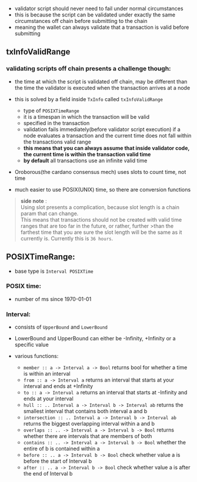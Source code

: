 - validator script should never need to fail under normal circumstances
- this is because the script can be validated under exactly the same circumstances off chain before submitting to the chain
- meaning the wallet can always validate that a transaction is valid before submitting

## txInfoValidRange

### validating scripts off chain presents a challenge though:
- the time at which the script is validated off chain, may be different than the time the validator is executed when the transaction arrives at a node

- this is solved by a field inside `TxInfo` called `txInfoValidRange`
  - type of `POSIXTimeRange`
  - it is a timespan in which the transaction will be valid
  - specified in the transaction
  - validation fails immediately(before validator script execution) if a node evaluates a transaction and the current time does not fall within the transactions valid range
  - <b>this means that you can always assume that inside validator code, the current time is within the transaction valid time</b>
  - <b>by default</b> all transactions use an infinite valid time


- Oroborous(the cardano consensus mech) uses slots to count time, not time
- much easier to use POSIX(UNIX) time, so there are conversion functions

> <b>side note</b> :  
>Using slot presents a complication, because slot length is a chain param that can change.   
>This means that transactions should not be created with valid time ranges that are too far in the future, or rather, further >than the farthest time that you are sure the slot length will be the same as it currently is. Currently this is `36 hours`.  


## POSIXTimeRange:
- base type is `Interval POSIXTime`

### POSIX time:
- number of ms since 1970-01-01

### Interval:
- consists of `UpperBound` and `LowerBound`
 - LowerBound and UpperBound can either be -Infinity, +Infinity or a specific value 

- various functions:
  - `member :: a -> Interval a -> Bool` returns bool for whether a time is within an interval
  - `from :: a -> Interval a` returns an interval that starts at your interval and ends at +Infinity
  - `to :: a -> Interval a` returns an interval that starts at -Infinity and ends at your interval
  - `hull :: .. Interval a -> Interval b -> Interval ab` returns the smallest interval that contains both interval a and b
  - `intersection :: .. Interval a -> Interval b -> Interval ab` returns the biggest overlapping interval within a and b
  - `overlaps :: .. -> Interval a -> Interval b -> Bool` returns whether there are intervals that are members of both
  - `contains :: .. -> Interval a -> Interval b -> Bool` whether the entire of b is contained within a
  - `before :: .. a -> Interval b -> Bool` check whether value a is before the start of Interval b
  - `after :: .. a -> Interval b -> Bool` check whether value a is after the end of Interval b